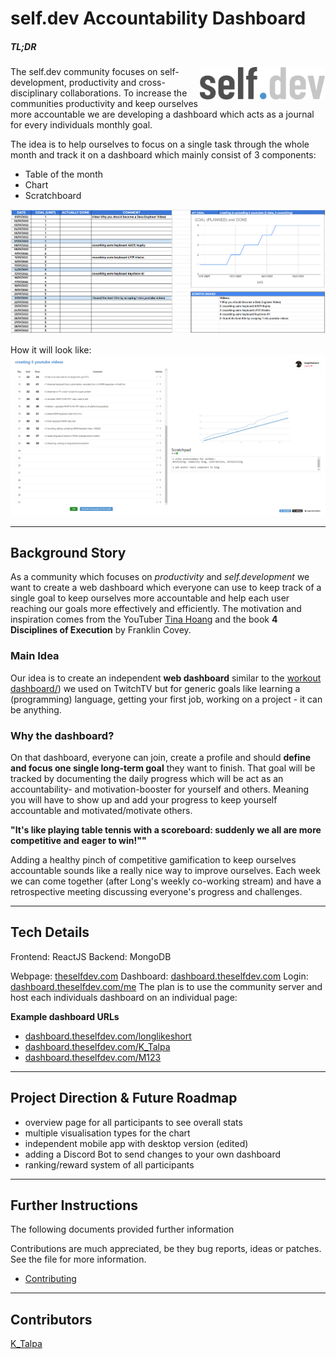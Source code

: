 # self.dev Accountability Dashboard

##### TL;DR
<img width='200' src="docs/screenshots/selfdev_logo.png?raw=true" align="right" hspace="1" vspace="1">

The self.dev community focuses on self-development, productivity and cross-disciplinary collaborations. To increase the communities productivity and keep ourselves more accountable we are developing a dashboard which acts as a journal for every individuals monthly goal.

The idea is to help ourselves to focus on a single task through the whole month and track it on a dashboard which
mainly consist of 3 components:
* Table of the month
* Chart
* Scratchboard

![Screenshot](docs/screenshots/BasicDashboardExample_excel.png?raw=true)

How it will look like:
![Screenshot](docs/screenshots/selfdevDashboard_example.png?raw=true)

---
## Background Story

As a community which focuses on _productivity_ and _self.development_ we want to create a web dashboard which everyone can use to keep track of a single goal to keep ourselves more accountable and help each user reaching our goals more effectively and efficiently. The motivation and inspiration comes from the YouTuber [Tina Hoang](https://www.scoreboardswithtina.com/) and the book **4 Disciplines of Execution** by Franklin Covey.

### **Main Idea**
Our idea is to create an independent **web dashboard** similar to the  [workout dashboard/](https://dashboard-twitch.vercel.app/ "https://dashboard-twitch.vercel.app/")) we used on TwitchTV but for generic goals like learning a (programming) language, getting your first job, working on a project - it can be anything.

### **Why the dashboard?**
On that dashboard, everyone can join, create a profile and should **define and focus one single long-term goal** they want to finish. That goal will be tracked by documenting the daily progress which will be act as an accountability- and motivation-booster for yourself and others. Meaning you will have to show up and add your progress to keep yourself accountable and motivated/motivate others.

**"It's like playing table tennis with a scoreboard: suddenly we all are more competitive and eager to win!""**

Adding a healthy pinch of competitive gamification to keep ourselves accountable sounds like a really nice way to improve ourselves. Each week we can come together (after Long's weekly co-working stream) and have a retrospective meeting discussing everyone's progress and challenges.

---
## Tech Details

Frontend: ReactJS
Backend: MongoDB

Webpage: [theselfdev.com](https://theselfdev.com)
Dashboard: [dashboard.theselfdev.com](https://dashboard.theselfdev.com)
Login: [dashboard.theselfdev.com/me](https://dashboard.theselfdev.com/me)
The plan is to use the community server and host each individuals dashboard on an individual page:

**Example dashboard URLs**
* [dashboard.theselfdev.com/longlikeshort](https://dashboard.theselfdev.com/longlikeshort)
* [dashboard.theselfdev.com/K_Talpa](https://dashboard.theselfdev.com/K_Talpa)
* [dashboard.theselfdev.com/M123](https://dashboard.theselfdev.com/M123)


---
## Project Direction & Future Roadmap

* overview page for all participants to see overall stats
* multiple visualisation types for the chart
* independent mobile app with desktop version (edited)
* adding a Discord Bot to send changes to your own dashboard
* ranking/reward system of all participants

---
## Further Instructions

The following documents provided further information

Contributions are much appreciated, be they bug reports, ideas or patches. See the file for more information.
 * [Contributing](CONTRIBUTING.md)

---

## Contributors
[K_Talpa](https://github.com/cchampou)
